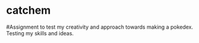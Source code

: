 # catchem
#Assignment to test my creativity and approach towards making a pokedex. Testing my skills and ideas.
